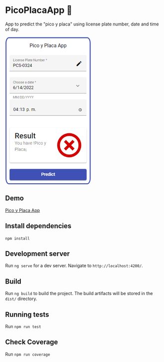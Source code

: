 # PicoPlacaApp 🚗

App to predict the "pico y placa" using license plate number, date and time of day.

![Alt text](src/app/../assets/demo.png?raw=true "Title")

## Demo

[Pico y Placa App](https://fascinating-halva-5cf605.netlify.app/)
## Install dependencies

`npm install`

## Development server

Run `ng serve` for a dev server. Navigate to `http://localhost:4200/`.
## Build

Run `ng build` to build the project. The build artifacts will be stored in the `dist/` directory.

## Running tests

Run `npm run test`

## Check Coverage

Run `npm run coverage` 